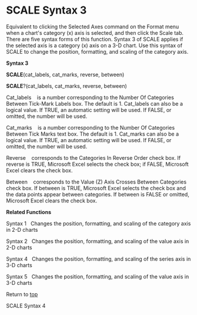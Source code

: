 SCALE Syntax 3
==============

Equivalent to clicking the Selected Axes command on the Format menu when
a chart\'s category (x) axis is selected, and then click the Scale tab.
There are five syntax forms of this function. Syntax 3 of SCALE applies
if the selected axis is a category (x) axis on a 3-D chart. Use this
syntax of SCALE to change the position, formatting, and scaling of the
category axis.

**Syntax 3**

**SCALE**(cat\_labels, cat\_marks, reverse, between)

**SCALE**?(cat\_labels, cat\_marks, reverse, between)

Cat\_labels    is a number corresponding to the Number Of Categories
Between Tick-Mark Labels box. The default is 1. Cat\_labels can also be
a logical value. If TRUE, an automatic setting will be used. If FALSE,
or omitted, the number will be used.

Cat\_marks    is a number corresponding to the Number Of Categories
Between Tick Marks text box. The default is 1. Cat\_marks can also be a
logical value. If TRUE, an automatic setting will be used. If FALSE, or
omitted, the number will be used.

Reverse    corresponds to the Categories In Reverse Order check box. If
reverse is TRUE, Microsoft Excel selects the check box; if FALSE,
Microsoft Excel clears the check box.

Between    corresponds to the Value (Z) Axis Crosses Between Categories
check box. If between is TRUE, Microsoft Excel selects the check box and
the data points appear between categories. If between is FALSE or
omitted, Microsoft Excel clears the check box.

**Related Functions**

Syntax 1   Changes the position, formatting, and scaling of the category
axis in 2-D charts

Syntax 2   Changes the position, formatting, and scaling of the value
axis in 2-D charts

Syntax 4   Changes the position, formatting, and scaling of the series
axis in 3-D charts

Syntax 5   Changes the position, formatting, and scaling of the value
axis in 3-D charts

Return to [top](#Q)

SCALE Syntax 4
